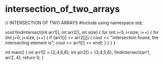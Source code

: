 # intersection_of_two_arrays
// INTERSECTION OF TWO ARRAYS
#include <iostream>
using namespace std;

void findintersect(int arr1[], int arr2[], int size) {
    for (int i=0; i<size; i++) {
        for (int j=0; j<size; j++) {
            if (arr1[i] == arr2[j]) {
                cout << "intersection found, the intersecting element is";
                cout << arr1[i] << endl;
            }
        }
    }
}

int main() {
    int arr1[] = {2,4,6,8};
    int arr2[] = {3,4,5,6};
    findintersect(arr1, arr2, 4);
    return 0;
}
